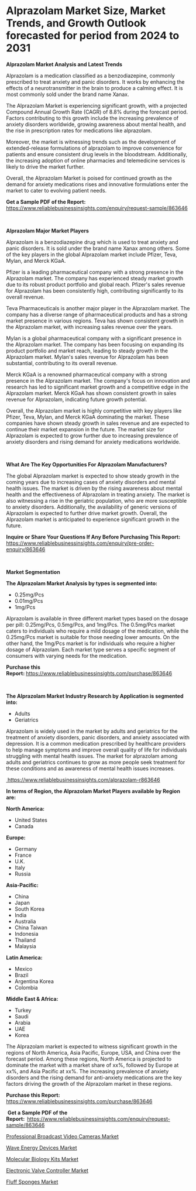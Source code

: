 <p><h1>Alprazolam Market Size, Market Trends, and Growth Outlook forecasted for period from 2024 to 2031</h1></p><p><strong>Alprazolam Market Analysis and Latest Trends</strong></p>
<p><p>Alprazolam is a medication classified as a benzodiazepine, commonly prescribed to treat anxiety and panic disorders. It works by enhancing the effects of a neurotransmitter in the brain to produce a calming effect. It is most commonly sold under the brand name Xanax.</p><p>The Alprazolam Market is experiencing significant growth, with a projected Compound Annual Growth Rate (CAGR) of 8.8% during the forecast period. Factors contributing to this growth include the increasing prevalence of anxiety disorders worldwide, growing awareness about mental health, and the rise in prescription rates for medications like alprazolam.</p><p>Moreover, the market is witnessing trends such as the development of extended-release formulations of alprazolam to improve convenience for patients and ensure consistent drug levels in the bloodstream. Additionally, the increasing adoption of online pharmacies and telemedicine services is likely to drive the market further.</p><p>Overall, the Alprazolam Market is poised for continued growth as the demand for anxiety medications rises and innovative formulations enter the market to cater to evolving patient needs.</p></p>
<p><strong>Get a Sample PDF of the Report:&nbsp;</strong> <a href="https://www.reliablebusinessinsights.com/enquiry/request-sample/863646">https://www.reliablebusinessinsights.com/enquiry/request-sample/863646</a></p>
<p>&nbsp;</p>
<p><strong>Alprazolam Major Market Players</strong></p>
<p><p>Alprazolam is a benzodiazepine drug which is used to treat anxiety and panic disorders. It is sold under the brand name Xanax among others. Some of the key players in the global Alprazolam market include Pfizer, Teva, Mylan, and Merck KGaA.</p><p>Pfizer is a leading pharmaceutical company with a strong presence in the Alprazolam market. The company has experienced steady market growth due to its robust product portfolio and global reach. Pfizer's sales revenue for Alprazolam has been consistently high, contributing significantly to its overall revenue.</p><p>Teva Pharmaceuticals is another major player in the Alprazolam market. The company has a diverse range of pharmaceutical products and has a strong market presence in various regions. Teva has shown consistent growth in the Alprazolam market, with increasing sales revenue over the years.</p><p>Mylan is a global pharmaceutical company with a significant presence in the Alprazolam market. The company has been focusing on expanding its product portfolio and market reach, leading to steady growth in the Alprazolam market. Mylan's sales revenue for Alprazolam has been substantial, contributing to its overall revenue.</p><p>Merck KGaA is a renowned pharmaceutical company with a strong presence in the Alprazolam market. The company's focus on innovation and research has led to significant market growth and a competitive edge in the Alprazolam market. Merck KGaA has shown consistent growth in sales revenue for Alprazolam, indicating future growth potential.</p><p>Overall, the Alprazolam market is highly competitive with key players like Pfizer, Teva, Mylan, and Merck KGaA dominating the market. These companies have shown steady growth in sales revenue and are expected to continue their market expansion in the future. The market size for Alprazolam is expected to grow further due to increasing prevalence of anxiety disorders and rising demand for anxiety medications worldwide.</p></p>
<p>&nbsp;</p>
<p><strong>What Are The Key Opportunities For Alprazolam Manufacturers?</strong></p>
<p><p>The global Alprazolam market is expected to show steady growth in the coming years due to increasing cases of anxiety disorders and mental health issues. The market is driven by the rising awareness about mental health and the effectiveness of Alprazolam in treating anxiety. The market is also witnessing a rise in the geriatric population, who are more susceptible to anxiety disorders. Additionally, the availability of generic versions of Alprazolam is expected to further drive market growth. Overall, the Alprazolam market is anticipated to experience significant growth in the future.</p></p>
<p><strong>Inquire or Share Your Questions If Any Before Purchasing This Report:</strong> <a href="https://www.reliablebusinessinsights.com/enquiry/pre-order-enquiry/863646">https://www.reliablebusinessinsights.com/enquiry/pre-order-enquiry/863646</a></p>
<p>&nbsp;</p>
<p><strong>Market Segmentation</strong></p>
<p><strong>The Alprazolam Market Analysis by types is segmented into:</strong></p>
<p><ul><li>0.25mg/Pcs</li><li>0.01mg/Pcs</li><li>1mg/Pcs</li></ul></p>
<p><p>Alprazolam is available in three different market types based on the dosage per pill: 0.25mg/Pcs, 0.5mg/Pcs, and 1mg/Pcs. The 0.5mg/Pcs market caters to individuals who require a mild dosage of the medication, while the 0.25mg/Pcs market is suitable for those needing lower amounts. On the other hand, the 1mg/Pcs market is for individuals who require a higher dosage of Alprazolam. Each market type serves a specific segment of consumers with varying needs for the medication.</p></p>
<p><strong>Purchase this Report:&nbsp;</strong><a href="https://www.reliablebusinessinsights.com/purchase/863646">https://www.reliablebusinessinsights.com/purchase/863646</a></p>
<p>&nbsp;</p>
<p><strong>The Alprazolam Market Industry Research by Application is segmented into:</strong></p>
<p><ul><li>Adults</li><li>Geriatrics</li></ul></p>
<p><p>Alprazolam is widely used in the market by adults and geriatrics for the treatment of anxiety disorders, panic disorders, and anxiety associated with depression. It is a common medication prescribed by healthcare providers to help manage symptoms and improve overall quality of life for individuals struggling with mental health issues. The market for alprazolam among adults and geriatrics continues to grow as more people seek treatment for these conditions and as awareness of mental health issues increases.</p></p>
<p><a href="https://www.reliablebusinessinsights.com/alprazolam-r863646">&nbsp;https://www.reliablebusinessinsights.com/alprazolam-r863646</a></p>
<p><strong>In terms of Region, the Alprazolam Market Players available by Region are:</strong></p>
<p>
    <p> <strong> North America: </strong>
        <ul>
            <li>United States</li>
            <li>Canada</li>
        </ul>
        </p> 
    <p> <strong> Europe: </strong>
        <ul>
            <li>Germany</li>
            <li>France</li>
            <li>U.K.</li>
            <li>Italy</li>
            <li>Russia</li>
        </ul>
        </p> 
    <p> <strong> Asia-Pacific: </strong>
        <ul>
            <li>China</li>
            <li>Japan</li>
            <li>South Korea</li>
            <li>India</li>
            <li>Australia</li>
            <li>China Taiwan</li>
            <li>Indonesia</li>
            <li>Thailand</li>
            <li>Malaysia</li>
        </ul>
        </p> 
    <p> <strong> Latin America: </strong>
        <ul>
            <li>Mexico</li>
            <li>Brazil</li>
            <li>Argentina Korea</li>
            <li>Colombia</li>
        </ul>
        </p> 
    <p> <strong> Middle East & Africa: </strong>
        <ul>
            <li>Turkey</li>
            <li>Saudi</li>
            <li>Arabia</li>
            <li>UAE</li>
            <li>Korea</li>
        </ul>
    </p>
    </p>
<p><p>The Alprazolam market is expected to witness significant growth in the regions of North America, Asia Pacific, Europe, USA, and China over the forecast period. Among these regions, North America is projected to dominate the market with a market share of xx%, followed by Europe at xx%, and Asia Pacific at xx%. The increasing prevalence of anxiety disorders and the rising demand for anti-anxiety medications are the key factors driving the growth of the Alprazolam market in these regions.</p></p>
<p><strong>Purchase this Report: </strong><a href="https://www.reliablebusinessinsights.com/purchase/863646">https://www.reliablebusinessinsights.com/purchase/863646</a></p>
<p>&nbsp;<strong>Get a Sample PDF of the Report:&nbsp;&nbsp;</strong><a href="https://www.reliablebusinessinsights.com/enquiry/request-sample/863646">https://www.reliablebusinessinsights.com/enquiry/request-sample/863646</a></p>
<p><strong></strong></p>
<p><p><a href="https://medium.com/@max.sanderson5645/evaluating-global-professional-broadcast-video-cameras-market-trends-and-growth-opportunities-by-3a8abddcf183">Professional Broadcast Video Cameras Market</a></p><p><a href="https://medium.com/@norchellecan/global-wave-energy-devices-market-by-product-type-by-application-by-region-and-companies-5617274d4cce">Wave Energy Devices Market</a></p><p><a href="https://github.com/jadenRaynor/Market-Research-Report-List-1/blob/main/molecular-biology-kits-market.md">Molecular Biology Kits Market</a></p><p><a href="https://medium.com/@carlahoustonh51/electronic-valve-controller-market-size-is-growing-at-cagr-of-5-4-93e21d1970cb">Electronic Valve Controller Market</a></p><p><a href="https://github.com/ranaacryptoaddmin/Market-Research-Report-List-1/blob/main/fluff-sponges-market.md">Fluff Sponges Market</a></p></p>